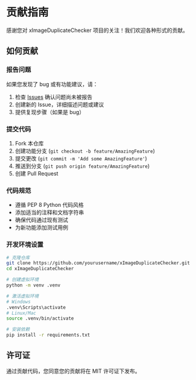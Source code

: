 # 贡献指南

感谢您对 xImageDuplicateChecker 项目的关注！我们欢迎各种形式的贡献。

## 如何贡献

### 报告问题

如果您发现了 bug 或有功能建议，请：

1. 检查 [Issues](https://github.com/yourusername/xImageDuplicateChecker/issues) 确认问题尚未被报告
2. 创建新的 Issue，详细描述问题或建议
3. 提供复现步骤（如果是 bug）

### 提交代码

1. Fork 本仓库
2. 创建功能分支 (`git checkout -b feature/AmazingFeature`)
3. 提交更改 (`git commit -m 'Add some AmazingFeature'`)
4. 推送到分支 (`git push origin feature/AmazingFeature`)
5. 创建 Pull Request

### 代码规范

- 遵循 PEP 8 Python 代码风格
- 添加适当的注释和文档字符串
- 确保代码通过现有测试
- 为新功能添加测试用例

### 开发环境设置

```bash
# 克隆仓库
git clone https://github.com/yourusername/xImageDuplicateChecker.git
cd xImageDuplicateChecker

# 创建虚拟环境
python -m venv .venv

# 激活虚拟环境
# Windows
.venv\Scripts\activate
# Linux/Mac
source .venv/bin/activate

# 安装依赖
pip install -r requirements.txt
```

## 许可证

通过贡献代码，您同意您的贡献将在 MIT 许可证下发布。